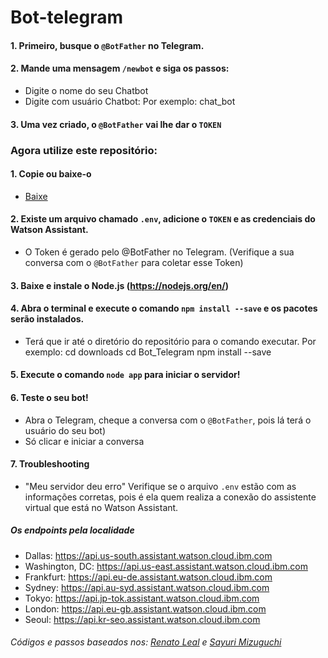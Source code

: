 # Bot-telegram

#### 1. Primeiro, busque o `@BotFather` no Telegram.

#### 2. Mande uma mensagem `/newbot` e siga os passos:
  - Digite o nome do seu Chatbot
  - Digite com usuário Chatbot:
        Por exemplo: chat_bot

#### 3. Uma vez criado, o `@BotFather` vai lhe dar o `TOKEN`


### Agora utilize este repositório:

#### 1. Copie ou baixe-o
  - [Baixe](https://github.com/yujiwillian/WatsonAssistant_Telegram/archive/refs/heads/main.zip)
  
#### 2. Existe um arquivo chamado `.env`, adicione o `TOKEN` e as credenciais do Watson Assistant.
  - O Token é gerado pelo @BotFather no Telegram. (Verifique a sua conversa com o `@BotFather` para coletar esse Token)

#### 3. Baixe e instale o Node.js (https://nodejs.org/en/)

#### 4. Abra o terminal e execute o comando `npm install --save` e os pacotes serão instalados.
- Terá que ir até o diretório do repositório para o comando executar.
Por exemplo: cd downloads 
cd Bot_Telegram
npm install --save

#### 5. Execute o comando `node app` para iniciar o servidor!

#### 6. Teste o seu bot!
 - Abra o Telegram, cheque a conversa com o `@BotFather`, pois lá terá o usuário do seu bot)
 - Só clicar e iniciar a conversa


#### 7. Troubleshooting

- "Meu servidor deu erro" Verifique se o arquivo `.env` estão com as informações corretas, pois é ela quem realiza a conexão do assistente virtual que está no Watson Assistant.

##### Os endpoints pela localidade

- Dallas: https://api.us-south.assistant.watson.cloud.ibm.com
- Washington, DC: https://api.us-east.assistant.watson.cloud.ibm.com
- Frankfurt: https://api.eu-de.assistant.watson.cloud.ibm.com
- Sydney: https://api.au-syd.assistant.watson.cloud.ibm.com
- Tokyo: https://api.jp-tok.assistant.watson.cloud.ibm.com
- London: https://api.eu-gb.assistant.watson.cloud.ibm.com
- Seoul: https://api.kr-seo.assistant.watson.cloud.ibm.com

###### Códigos e passos baseados nos: [Renato Leal](https://gist.github.com/renatodossantosleal/a963eff0b3665326f975aabf19ab37ee) e [Sayuri Mizuguchi](https://github.com/sayurimizuguchi/conversation-telegram)
